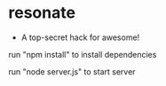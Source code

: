 resonate
========
- A top-secret hack for awesome!

run "npm install" to install dependencies

run "node server.js" to start server
